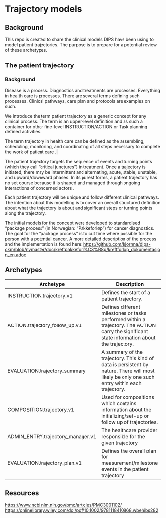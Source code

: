 # Trajectory models 

## Background 
This repo is created to share the clinical models DIPS have been using to model patient trajectories. The purpose is to prepare for a potential review of these archetypes. 


## The patient trajectory 

### Background 
Disease is a process. Diagnostics and treatments are processes. Everything in health care is processes. There are several terms defining such processes. Clinical pathways, care plan and protocols are examples on such. 

We introduce the term patient trajectory as a generic concept for any clinical process. The term is an upper-level definition and as such a container for other fine-level INSTRUCTION/ACTION or Task planning defined activities. 

The term trajectory in health care can be defined as the assembling, scheduling, monitoring, and coordinating of all steps necessary to complete the work of patient care .|

The patient trajectory targets the sequence of events and turning points (which they call “critical junctures”) in treatment. Once a trajectory is initiated, there may be intermittent and alternating, acute, stable, unstable, and upward/downward phases. In its purest forms, a patient trajectory has no set course because it is shaped and managed through ongoing interactions of concerned actors . 

Each patient trajectory will be unique and follow different clinical pathways. The intention about this modelling is to cover an overall structured definition about what the trajectory is about and significant steps or turning points along the trajectory. 

The initial models for the concept were developed to standardised “package process” (in Norwegian: “Pakkeforløp”) for cancer diagnostics. The goal for the “package process” is to cut time where possible for the person with a potential cancer. A more detailed description of the process and the implementation is found here: https://github.com/bjornna/dips-ckm/blob/nymaster/doc/kreftpakkeforl%C3%B8p/kreftforlop_dokumentasjon_en.adoc 


## Archetypes 


|Archetype|Description|
|---------|-----------|
|INSTRUCTION.trajectory.v1|	Defines the start of a patient trajectory.|
|ACTION.trajectory_follow_up.v1	|Defines different milestones or tasks performed within a trajectory. The ACTION carry the significant state information about the trajectory. |
|EVALUATION.trajectory_summary|	A summary of the trajectory. This kind of data is persistent by nature. There will most likely be only one such entry within each trajectory. |
|COMPOSITION.trajectory.v1	|Used for compositions which contains information about the initializing/set-up or follow up of trajectories. |
|ADMIN_ENTRY.trajectory_manager.v1	|The healthcare provider responsible for the given trajectory|
|EVALUATION.trajectory_plan.v1	|Defines the overall plan for measurement/milestone events in the patient trajectory|


## Resources
  https://www.ncbi.nlm.nih.gov/pmc/articles/PMC3001102/ 
  https://onlinelibrary.wiley.com/doi/pdf/10.1002/9781118410868.wbehibs282 
